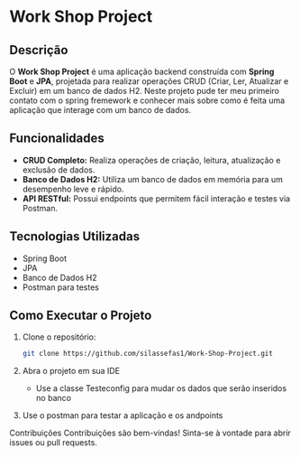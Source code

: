 # Work Shop Project

## Descrição

O **Work Shop Project** é uma aplicação backend construída com **Spring Boot** e **JPA**, projetada para realizar operações CRUD (Criar, Ler, Atualizar e Excluir) em um banco de dados H2. Neste projeto pude ter meu primeiro contato com o spring fremework e conhecer mais sobre como é feita uma aplicação que interage com um banco de dados.

## Funcionalidades

- **CRUD Completo:** Realiza operações de criação, leitura, atualização e exclusão de dados.
- **Banco de Dados H2:** Utiliza um banco de dados em memória para um desempenho leve e rápido.
- **API RESTful:** Possui endpoints que permitem fácil interação e testes via Postman.

## Tecnologias Utilizadas

- Spring Boot
- JPA
- Banco de Dados H2
- Postman para testes

## Como Executar o Projeto

1. Clone o repositório:
   ```bash
   git clone https://github.com/silassefas1/Work-Shop-Project.git
   
2. Abra o projeto em sua IDE
   - Use a classe Testeconfig para mudar os dados que serão inseridos no banco
  
3. Use o postman para testar a aplicação e os andpoints

Contribuições
Contribuições são bem-vindas! Sinta-se à vontade para abrir issues ou pull requests.
   

